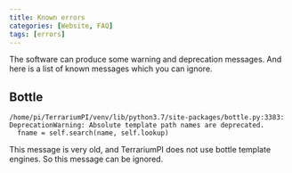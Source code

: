 ```yaml
---
title: Known errors
categories: [Website, FAQ]
tags: [errors]
---
```


The software can produce some warning and deprecation messages. And here is a
list of known messages which you can ignore.

## Bottle

```
/home/pi/TerrariumPI/venv/lib/python3.7/site-packages/bottle.py:3383: DeprecationWarning: Absolute template path names are deprecated.
  fname = self.search(name, self.lookup)
```

This message is very old, and TerrariumPI does not use bottle template engines.
So this message can be ignored.
